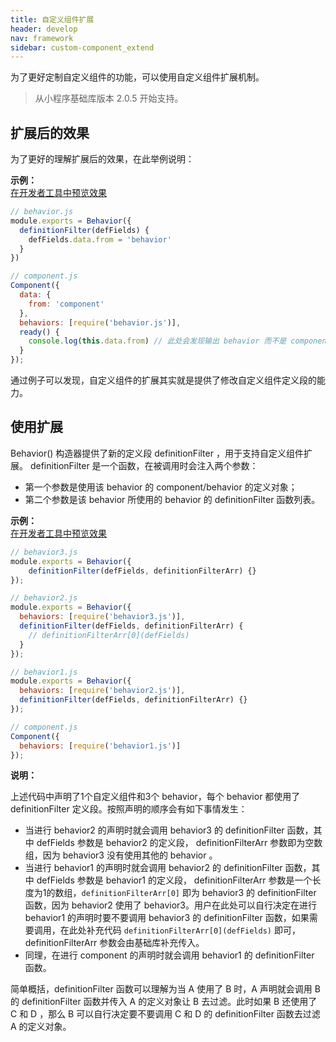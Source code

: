 ```yaml
---
title: 自定义组件扩展
header: develop
nav: framework
sidebar: custom-component_extend
---
```


为了更好定制自定义组件的功能，可以使用自定义组件扩展机制。
> 从小程序基础库版本 2.0.5 开始支持。

## 扩展后的效果

为了更好的理解扩展后的效果，在此举例说明：

**<div class="notice">示例： </div>**
<a href="swanide://fragment/f2098282d8393f340ab37b278baac92b1545996186866" title="在开发者工具中预览效果" target="_blank">在开发者工具中预览效果</a>

```js
// behavior.js
module.exports = Behavior({
  definitionFilter(defFields) {
    defFields.data.from = 'behavior'
  }
})

// component.js
Component({
  data: {
    from: 'component'
  },
  behaviors: [require('behavior.js')],
  ready() {
    console.log(this.data.from) // 此处会发现输出 behavior 而不是 component
  }
});
```

通过例子可以发现，自定义组件的扩展其实就是提供了修改自定义组件定义段的能力。

## 使用扩展

Behavior() 构造器提供了新的定义段 definitionFilter ，用于支持自定义组件扩展。 definitionFilter 是一个函数，在被调用时会注入两个参数：
* 第一个参数是使用该 behavior 的 component/behavior 的定义对象；
* 第二个参数是该 behavior 所使用的 behavior 的 definitionFilter 函数列表。

**<div class="notice">示例： </div>**
<a href="swanide://fragment/f345c27e9d5cead64e6ca47bc090e8fa1545996451082" title="在开发者工具中预览效果" target="_blank">在开发者工具中预览效果</a>

```js
// behavior3.js
module.exports = Behavior({
    definitionFilter(defFields, definitionFilterArr) {}
});

// behavior2.js
module.exports = Behavior({
  behaviors: [require('behavior3.js')],
  definitionFilter(defFields, definitionFilterArr) {
    // definitionFilterArr[0](defFields)
  }
});

// behavior1.js
module.exports = Behavior({
  behaviors: [require('behavior2.js')],
  definitionFilter(defFields, definitionFilterArr) {}
});

// component.js
Component({
  behaviors: [require('behavior1.js')]
});
```

**说明：**

上述代码中声明了1个自定义组件和3个 behavior，每个 behavior 都使用了 definitionFilter 定义段。按照声明的顺序会有如下事情发生：

- 当进行 behavior2 的声明时就会调用 behavior3 的 definitionFilter 函数，其中 defFields 参数是 behavior2 的定义段， definitionFilterArr 参数即为空数组，因为 behavior3 没有使用其他的 behavior 。
- 当进行 behavior1 的声明时就会调用 behavior2 的 definitionFilter 函数，其中 defFields 参数是 behavior1 的定义段， definitionFilterArr 参数是一个长度为1的数组，`definitionFilterArr[0]` 即为 behavior3 的 definitionFilter 函数，因为 behavior2 使用了 behavior3。用户在此处可以自行决定在进行 behavior1 的声明时要不要调用 behavior3 的 definitionFilter 函数，如果需要调用，在此处补充代码 `definitionFilterArr[0](defFields)` 即可，definitionFilterArr 参数会由基础库补充传入。
- 同理，在进行 component 的声明时就会调用 behavior1 的 definitionFilter 函数。

简单概括，definitionFilter 函数可以理解为当 A 使用了 B 时，A 声明就会调用 B 的 definitionFilter 函数并传入 A 的定义对象让 B 去过滤。此时如果 B 还使用了 C 和 D ，那么 B 可以自行决定要不要调用 C 和 D 的 definitionFilter 函数去过滤 A 的定义对象。

